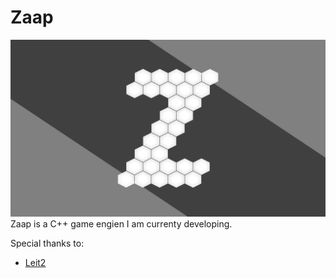 # Zaap
![Zaap](res/ZaapLogo1920x1080.png)
Zaap is a C++ game engien I am currenty developing.

Special thanks to:
- [Leit2](https://github.com/leit2)
